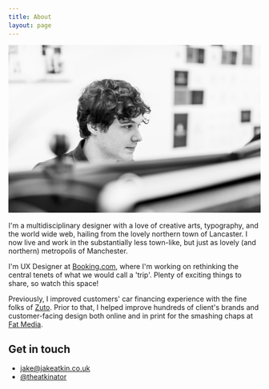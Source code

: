 ```yaml
---
title: About
layout: page
---
```


![Jake Atkin](assets/img/jake-profile-bw.jpg)

<p class="lead">I'm a multidisciplinary designer with a love of creative arts, typography, and the world wide web, hailing from the lovely northern town of Lancaster. I now live and work in the substantially less town-like, but just as lovely (and northern) metropolis of Manchester.</p>

I'm UX Designer at [Booking.com](https://booking.com), where I'm working on rethinking the central tenets of what we would call a 'trip'. Plenty of exciting things to share, so watch this space! 

Previously, I improved customers' car financing experience with the fine folks of [Zuto](https://www.zuto.com). Prior to that, I helped improve hundreds of client's brands and customer-facing design both online and in print for the smashing chaps at [Fat Media](https://www.fatmedia.co.uk).

## Get in touch

* [jake@jakeatkin.co.uk](mailto:jake@jakeatkin.co.uk)
* [@theatkinator](https://twitter.com/TheAtkinator)